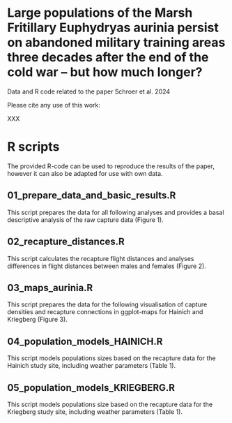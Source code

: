 # Large populations of the Marsh Fritillary Euphydryas aurinia persist on abandoned military training areas three decades after the end of the cold war – but how much longer? 

Data and R code related to the paper Schroer et al. 2024

Please cite any use of this work: 

XXX


# R scripts

The provided R-code can be used to reproduce the results of the paper, however it can also be adapted for use with own data. 

## 01_prepare_data_and_basic_results.R

This script prepares the data for all following analyses and provides a basal descriptive analysis of the raw capture data (Figure 1). 

## 02_recapture_distances.R

This script calculates the recapture flight distances and analyses differences in flight distances between males and females (Figure 2).

## 03_maps_aurinia.R

This script prepares the data for the following visualisation of capture densities and recapture connections in ggplot-maps for Hainich and Kriegberg (Figure 3). 

## 04_population_models_HAINICH.R

This script models populations sizes based on the recapture data for the Hainich study site, including weather parameters (Table 1).  

## 05_population_models_KRIEGBERG.R

This script models populations size based on the recapture data for the Kriegberg study site, including weather parameters (Table 1). 
